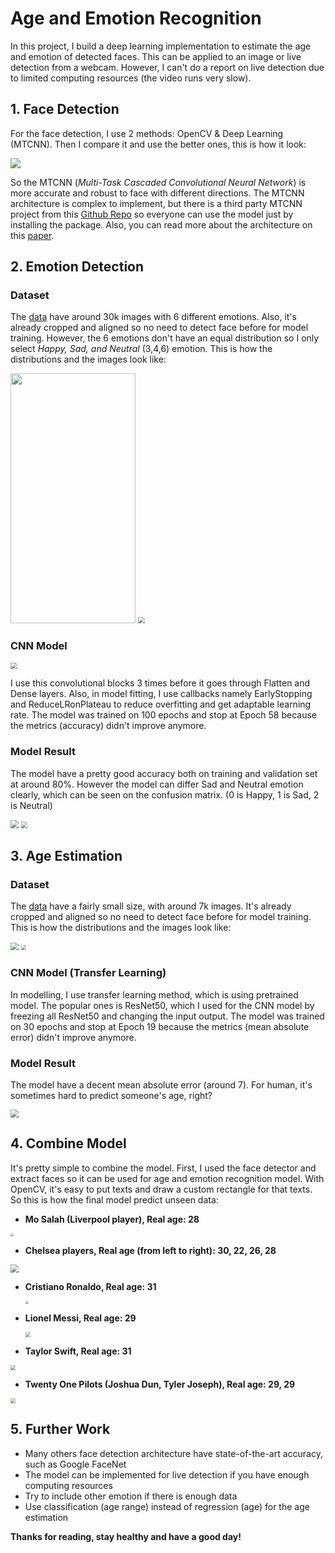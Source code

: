 # Age and Emotion Recognition

In this project, I build a deep learning implementation to estimate the age and emotion of detected faces. This can be applied to an image or live detection from a webcam. However, I can't do a report on live detection due to limited computing resources (the video runs very slow).

## 1. Face Detection

For the face detection, I use 2 methods: OpenCV & Deep Learning (MTCNN). Then I compare it and use the better ones, this is how it look:

<img src="images\1.JPG" />

So the MTCNN (*Multi-Task Cascaded Convolutional Neural Network*) is more accurate and robust to face with different directions. The MTCNN architecture is complex to implement, but there is a third party MTCNN project from this [Github Repo](https://github.com/ipazc/mtcnn) so everyone can use the model just by installing the package. Also, you can read more about the architecture on this [paper](https://kpzhang93.github.io/MTCNN_face_detection_alignment/).



## 2. Emotion Detection

### Dataset

The [data](https://www.kaggle.com/ashishpatel26/facial-expression-recognitionferchallenge) have around 30k images with 6 different emotions. Also, it's already cropped and aligned so no need to detect face before for model training. However, the 6 emotions don't have an equal distribution so I only select *Happy, Sad, and Neutral* (3,4,6) emotion. This is how the distributions and the images look like:

<img src="images\2.JPG" width="200" height="400" />

<img src="images\3.JPG" style="zoom:67%;" />

### CNN Model

<img src="images/4.JPG" style="zoom:67%;" />

I use this convolutional blocks 3 times before it goes through Flatten and Dense layers. Also, in model fitting, I use callbacks namely EarlyStopping and ReduceLRonPlateau to reduce overfitting and get adaptable learning rate. The model was trained on 100 epochs and stop at Epoch 58 because the metrics (accuracy) didn't improve anymore.

### Model Result

The model have a pretty good accuracy both on training and validation set at around 80%. However the model can differ Sad and Neutral emotion clearly, which can be seen on the confusion matrix. (0 is Happy, 1 is Sad, 2 is Neutral)

<img src="images\5.JPG" style="zoom:80%;" />

<img src="images\6.JPG" style="zoom:67%;" />



## 3. Age Estimation

### Dataset

The [data](https://www.kaggle.com/abhikjha/appa-real-face-cropped) have a fairly small size, with around 7k images. It's already cropped and aligned so no need to detect face before for model training. This is how the distributions and the images look like:

<img src="images\7.JPG" style="zoom:80%;" />

<img src="images\8.JPG" style="zoom:50%;" />

### CNN Model (Transfer Learning)

In modelling, I use transfer learning method, which is using pretrained model. The popular ones is ResNet50, which I used for the CNN model by freezing all ResNet50 and changing the input output. The model was trained on 30 epochs and stop at Epoch 19 because the metrics (mean absolute error) didn't improve anymore.

### Model Result

The model have a decent mean absolute error (around 7). For human, it's sometimes hard to predict someone's age, right?

<img src="images\9.JPG" style="zoom:80%;" />



## 4. Combine Model

It's pretty simple to combine the model. First, I used the face detector and extract faces so it can be used for age and emotion recognition model. With OpenCV, it's easy to put texts and draw a custom rectangle for that texts. So this is how the final model predict unseen data:



- **Mo Salah (Liverpool player), Real age: 28**

<img src="images\10.JPG" style="zoom: 33%;" />



- **Chelsea players, Real age (from left to right): 30, 22, 26, 28**

<img src="images\11.JPG" style="zoom: 80%;" />



- **Cristiano Ronaldo, Real age: 31**

  <img src="images\12.JPG" style="zoom: 33%;" />

  

- **Lionel Messi, Real age: 29**

  <img src="images\13.JPG" style="zoom: 50%;" />

  

- **Taylor Swift, Real age: 31**

<img src="images\14.JPG" style="zoom: 50%;" />



- **Twenty One Pilots (Joshua Dun, Tyler Joseph), Real age: 29, 29**

<img src="images\15.JPG" style="zoom: 50%;" />



## 5. Further Work

- Many others face detection architecture have state-of-the-art accuracy, such as Google FaceNet
- The model can be implemented for live detection if you have enough computing resources
- Try to include other emotion if there is enough data
- Use classification (age range) instead of regression (age) for the age estimation



**Thanks for reading, stay healthy and have a good day!**
